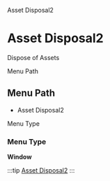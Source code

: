 
Asset Disposal2
# Asset Disposal2


Dispose of Assets

Menu Path
## Menu Path



- Asset Disposal2

Menu Type
### Menu Type

**Window**


:::tip
[Asset Disposal2](functional-guide/window/window-asset-disposal2.md)
:::